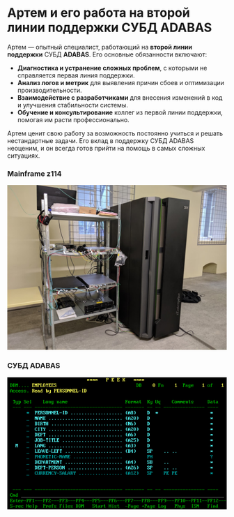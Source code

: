 # Артем и его работа на второй линии поддержки СУБД ADABAS

Артем — опытный специалист, работающий на **второй линии поддержки** 
СУБД **ADABAS**. Его основные обязанности включают:

- **Диагностика и устранение сложных проблем**, с которыми не справляется первая линия поддержки.
- **Анализ логов и метрик** для выявления причин сбоев и оптимизации производительности.
- **Взаимодействие с разработчиками** для внесения изменений в код и улучшения стабильности системы.
- **Обучение и консультирование** коллег из первой линии поддержки, помогая им расти профессионально.

Артем ценит свою работу за возможность постоянно учиться и решать нестандартные задачи. 
Его вклад в поддержку СУБД ADABAS неоценим, 
и он всегда готов прийти на помощь в самых сложных ситуациях.
### Mainframe z114
![img.png](img.png)
### СУБД ADABAS
![img_1.png](img_1.png)
